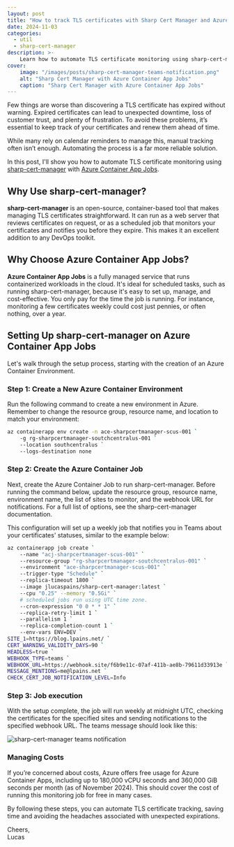 ```yaml
---
layout: post
title: "How to track TLS certificates with Sharp Cert Manager and Azure Container App Jobs"
date: 2024-11-03
categories:
  - util
  - sharp-cert-manager
description: >-
    Learn how to automate TLS certificate monitoring using sharp-cert-manager and Azure Container App Jobs to prevent unexpected expirations, avoid downtime, and receive proactive notifications.
cover:
    image: "/images/posts/sharp-cert-manager-teams-notification.png"
    alt: "Sharp Cert Manager with Azure Container App Jobs"
    caption: "Sharp Cert Manager with Azure Container App Jobs"
---
```


Few things are worse than discovering a TLS certificate has expired without warning. Expired certificates can lead to unexpected downtime, loss of customer trust, and plenty of frustration. To avoid these problems, it’s essential to keep track of your certificates and renew them ahead of time. 

While many rely on calendar reminders to manage this, manual tracking often isn’t enough. Automating the process is a far more reliable solution.

In this post, I'll show you how to automate TLS certificate monitoring using [sharp-cert-manager](https://github.com/jlucaspains/sharp-cert-manager) with [Azure Container App Jobs](https://learn.microsoft.com/en-us/azure/container-apps/jobs?tabs=azure-cli).

## Why Use sharp-cert-manager?

**sharp-cert-manager** is an open-source, container-based tool that makes managing TLS certificates straightforward. It can run as a web server that reviews certificates on request, or as a scheduled job that monitors your certificates and notifies you before they expire. This makes it an excellent addition to any DevOps toolkit.

## Why Choose Azure Container App Jobs?

**Azure Container App Jobs** is a fully managed service that runs containerized workloads in the cloud. It's ideal for scheduled tasks, such as running sharp-cert-manager, because it's easy to set up, manage, and cost-effective. You only pay for the time the job is running. For instance, monitoring a few certificates weekly could cost just pennies, or often nothing, over a year.

## Setting Up sharp-cert-manager on Azure Container App Jobs

Let's walk through the setup process, starting with the creation of an Azure Container Environment.

### Step 1: Create a New Azure Container Environment

Run the following command to create a new environment in Azure. Remember to change the resource group, resource name, and location to match your environment:

```bash
az containerapp env create -n ace-sharpcertmanager-scus-001 `
    -g rg-sharpcertmanager-soutchcentralus-001 `
    --location southcentralus `
    --logs-destination none
```

### Step 2: Create the Azure Container Job
Next, create the Azure Container Job to run sharp-cert-manager. Before running the command below, update the resource group, resource name, environment name, the list of sites to monitor, and the webhook URL for notifications. For a full list of options, see the sharp-cert-manager documentation.

This configuration will set up a weekly job that notifies you in Teams about your certificates' statuses, similar to the example below:

```bash
az containerapp job create `
    --name "acj-sharpcertmanager-scus-001" `
    --resource-group "rg-sharpcertmanager-soutchcentralus-001" `
    --environment "ace-sharpcertmanager-scus-001" `
    --trigger-type "Schedule" `
    --replica-timeout 1800 `
    --image jlucaspains/sharp-cert-manager:latest `
    --cpu "0.25" --memory "0.5Gi" `
    # scheduled jobs run using UTC time zone.
    --cron-expression "0 0 * * 1" `
    --replica-retry-limit 1 `
    --parallelism 1 `
    --replica-completion-count 1 `
    --env-vars ENV=DEV `
SITE_1=https://blog.lpains.net/ `
CERT_WARNING_VALIDITY_DAYS=90 `
HEADLESS=true `
WEBHOOK_TYPE=teams `
WEBHOOK_URL=https://webhook.site/f6b9e11c-07af-411b-ae8b-79611d33913e `
MESSAGE_MENTIONS=me@lpains.net `
CHECK_CERT_JOB_NOTIFICATION_LEVEL=Info
```

### Step 3: Job execution
With the setup complete, the job will run weekly at midnight UTC, checking the certificates for the specified sites and sending notifications to the specified webhook URL. The teams message should look like this:

![sharp-cert-manager teams notification](/images/posts/sharp-cert-manager-teams-notification.png)

### Managing Costs
If you’re concerned about costs, Azure offers free usage for Azure Container Apps, including up to 180,000 vCPU seconds and 360,000 GiB seconds per month (as of November 2024). This should cover the cost of running this monitoring job for free in many cases.

By following these steps, you can automate TLS certificate tracking, saving time and avoiding the headaches associated with unexpected expirations.

Cheers,\
Lucas